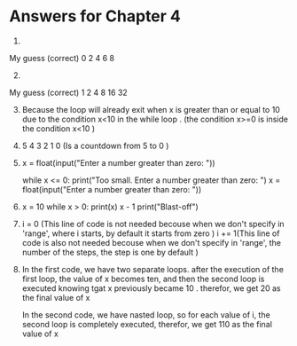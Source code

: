 # Answers for Chapter 4

1. 
My  guess (correct)
   0
   2
   4
   6
   8

2. 
My  guess (correct)
    1
    2
    4
    8
    16
    32

3. Because the loop will already exit when x is greater than or equal to 10 due to the condition x<10 in the while loop .
    (the condition x>=0 is inside the condition x<10 )
4. 
    5
    4
    3
    2
    1
    0
    (Is a countdown from 5 to 0 )

5. 
    x = float(input("Enter a number greater than zero: "))
 
    while x <= 0:
        print("Too small. Enter a number greater than zero: ")
        x = float(input("Enter a number greater than zero: "))

6.  
    x = 10
    while x > 0:
        print(x)
        x - 1
    print("Blast-off")

7. i = 0 (This line of code is not needed becouse when we don't specify in 'range', where i starts, by default it starts from zero )
   i += 1(This line of code is also not needed becouse when we don't specify in 'range', the number of the steps, the step is one by default )

8. In the first code, we have two separate loops. after the execution of the first loop, the value of x becomes ten, and then the second loop is executed
   knowing tgat x previously became 10 . therefor, we get 20 as the final value of x

   In the second code, we have nasted loop, so for each value of i, the second loop is completely executed, therefor, we get 110 as the final value of x 

